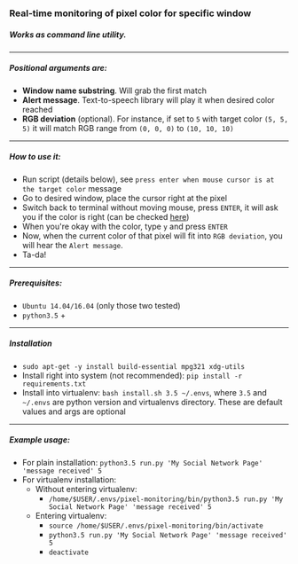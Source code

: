 ### Real-time monitoring of pixel color for specific window

##### Works as command line utility.

---

##### Positional arguments are:
- **Window name substring**. Will grab the first match
- **Alert message**. Text-to-speech library will play it when desired color reached
- **RGB deviation** (optional). For instance, if set to `5` with target color `(5, 5, 5)` it will match RGB range from `(0, 0, 0)` to `(10, 10, 10)`

---

##### How to use it:
- Run script (details below), see `press enter when mouse cursor is at the target color` message
- Go to desired window, place the cursor right at the pixel
- Switch back to terminal without moving mouse, press `ENTER`, it will ask you if the color is right (can be checked [here](https://www.w3schools.com/colors/colors_rgb.asp))
- When you're okay with the color, type `y` and press `ENTER`
- Now, when the current color of that pixel will fit into `RGB deviation`, you will hear the `Alert message`.
- Ta-da!

---
##### Prerequisites:
- `Ubuntu 14.04/16.04` (only those two tested)
- `python3.5` +


---
##### Installation
- `sudo apt-get -y install build-essential mpg321 xdg-utils`
- Install right into system (not recommended): `pip install -r requirements.txt`
- Install into virtualenv: `bash install.sh 3.5 ~/.envs`, where `3.5` and `~/.envs` are python version and virtualenvs directory. These are default values and args are optional

---

##### Example usage:

- For plain installation: `python3.5 run.py 'My Social Network Page' 'message received' 5`
- For virtualenv installation:
  - Without entering virtualenv:
    - `/home/$USER/.envs/pixel-monitoring/bin/python3.5 run.py 'My Social Network Page' 'message received' 5`
  - Entering virtualenv:
    - `source /home/$USER/.envs/pixel-monitoring/bin/activate`
    - `python3.5 run.py 'My Social Network Page' 'message received' 5`
    - `deactivate`
